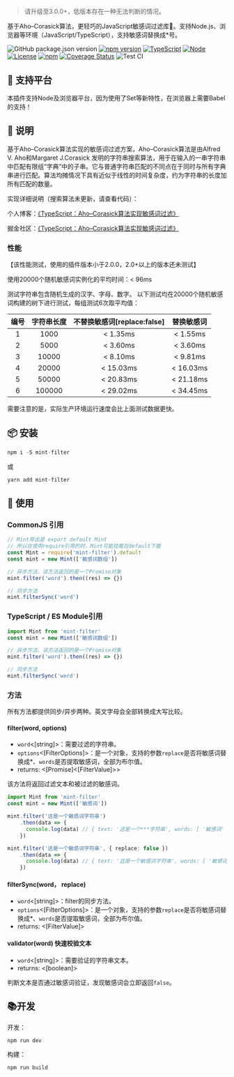 #

> 请升级至3.0.0+，低版本存在一种无法判断的情况。

基于Aho–Corasick算法，更轻巧的JavaScript敏感词过滤库🚀。支持Node.js、浏览器等环境（JavaScript/TypeScript），支持敏感词替换成*号。

![GitHub package.json version](https://img.shields.io/github/package-json/v/ZhelinCheng/mint-filter.svg)
[![npm version](https://img.shields.io/npm/v/mint-filter.svg?style=flat-square)](https://www.npmjs.com/package/mint-filter)
[![TypeScript](https://img.shields.io/badge/TypeScript-%3E%3D3.0-green.svg)](https://www.typescriptlang.org/)
[![Node](https://img.shields.io/badge/Node.js-%3E%3D7.6.0-green.svg)](https://nodejs.org/en/)
[![License](https://img.shields.io/github/license/ZhelinCheng/mint-filter.svg)](https://github.com/ZhelinCheng/mint-filter/blob/master/LICENSE)
[![npm](https://img.shields.io/npm/dm/mint-filter.svg)](https://www.npmjs.com/package/mint-filter)
[![Coverage Status](https://coveralls.io/repos/github/ZhelinCheng/mint-filter/badge.svg?branch=master)](https://coveralls.io/github/ZhelinCheng/mint-filter?branch=master)
![Test CI](https://github.com/ZhelinCheng/mint-filter/workflows/Test%20CI/badge.svg)

## 💪 支持平台

本插件支持Node及浏览器平台，因为使用了Set等新特性，在浏览器上需要Babel的支持！

## 🎇 说明

基于Aho–Corasick算法实现的敏感词过滤方案，Aho–Corasick算法是由Alfred V. Aho和Margaret J.Corasick 发明的字符串搜索算法，用于在输入的一串字符串中匹配有限组“字典”中的子串。它与普通字符串匹配的不同点在于同时与所有字典串进行匹配。算法均摊情况下具有近似于线性的时间复杂度，约为字符串的长度加所有匹配的数量。

实现详细说明（搜索算法未更新，请查看代码）：

个人博客：[《TypeScript：Aho–Corasick算法实现敏感词过滤》](https://zhelin.me/post/47627553bd09576fbdeafc11dc93bfbf/)

掘金社区：[《TypeScript：Aho–Corasick算法实现敏感词过滤》](https://juejin.im/post/5cfa6bb6f265da1b8a4f0ed8)

### 性能

【该性能测试，使用的插件版本小于2.0.0，2.0+以上的版本还未测试】

使用20000个随机敏感词实例化的平均时间：< 96ms

测试字符串包含随机生成的汉字、字母、数字。
以下测试均在20000个随机敏感词构建的树下进行测试，每组测试6次取平均值：

| 编号         | 字符串长度        |  不替换敏感词[replace:false]  | 替换敏感词 |
| :--------:   | :-----:          | :----:        | :----:    |
| 1            | 1000             |   < 1.35ms     | < 1.55ms   |
| 2            | 5000             |   < 3.60ms     | < 3.60ms   |
| 3            | 10000            |   < 8.10ms     | < 9.81ms   |
| 4            | 20000            |   < 15.03ms    | < 16.03ms  |
| 5            | 50000            |   < 20.83ms    | < 21.18ms  |
| 6            | 100000           |   < 29.02ms    | < 34.45ms  |

需要注意的是，实际生产环境运行速度会比上面测试数据更快。

## 📦 安装

```javascript
npm i -S mint-filter
```

或

```javascript
yarn add mint-filter
```

## 🎉 使用

### CommonJS 引用

```javascript
// Mint导出是 export default Mint
// 所以在使用require引用的时，Mint可能挂载在default下面
const Mint = require('mint-filter').default
const mint = new Mint(['敏感词数组'])

// 异步方法，该方法返回的是一个Promise对象
mint.filter('word').then((res) => {})

// 同步方法
mint.filterSync('word')
```

### TypeScript / ES Module引用

```typescript
import Mint from 'mint-filter'
const mint = new Mint(['敏感词数组'])

// 异步方法，该方法返回的是一个Promise对象
mint.filter('word').then((res) => {})

// 同步方法
mint.filterSync('word')
```

### 方法

所有方法都提供同步/异步两种。英文字母会全部转换成大写比较。

#### filter(word, options)

- `word`<[string]>：需要过滤的字符串。
- `options`<[FilterOptions]>：是一个对象，支持的参数`replace`是否将敏感词替换成*、`words`是否提取敏感词，全部为布尔值。
- returns: <[Promise]<[FilterValue]>>

该方法将返回过滤文本和被过滤的敏感词。

```typescript
import Mint from 'mint-filter'
const mint = new Mint(['敏感词'])

mint.filter('这是一个敏感词字符串')
    .then(data => {
      console.log(data) // { text: '这是一个***字符串', words: [ '敏感词' ], pass: false }
    })

mint.filter('这是一个敏感词字符串', { replace: false })
    .then(data => {
      console.log(data) // { text: '这是一个敏感词字符串', words: [ '敏感词' ], pass: false }
    })
```

#### filterSync(word， replace)

- `word`<[string]>：filter的同步方法。
- `options`<[FilterOptions]>：是一个对象，支持的参数`replace`是否将敏感词替换成*、`words`是否提取敏感词，全部为布尔值。
- returns: <[FilterValue]>

#### validator(word) 快速校验文本

- `word`<[string]>：需要验证的字符串文本。
- returns: <[boolean]>

判断文本是否通过敏感词验证，发现敏感词会立即返回`false`。

## 📚开发

开发：

```shell
npm run dev
```

构建：

```shell
npm run build
```
